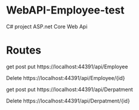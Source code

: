 # WebAPI-Employee-test
C# project ASP.net Core Web Api

# Routes
get
post
put
https://localhost:44391/api/Employee

Delete
https://localhost:44391/api/Employee/{id}



get
post
put
https://localhost:44391/api/Derpatment

Delete
https://localhost:44391/api/Derpatment/{id}
